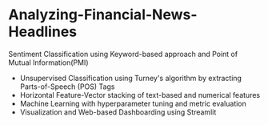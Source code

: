 # Analyzing-Financial-News-Headlines
Sentiment Classification using Keyword-based approach and Point of Mutual Information(PMI)
* Unsupervised Classification using Turney's algorithm by extracting Parts-of-Speech (POS) Tags
* Horizontal Feature-Vector stacking of text-based and numerical features
* Machine Learning with hyperparameter tuning and metric evaluation
* Visualization and Web-based Dashboarding using Streamlit
